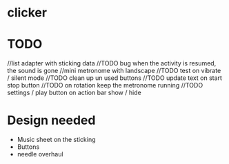 clicker
=======

# TODO
//list adapter with sticking data
//TODO bug when the activity is resumed, the sound is gone
//mini metronome with landscape
//TODO test on vibrate / silent mode
//TODO clean up un used buttons
//TODO update text on start stop button
//TODO on rotation keep the metronome running
//TODO settings / play button on action bar show / hide

# Design needed
* Music sheet on the sticking
* Buttons
* needle overhaul
